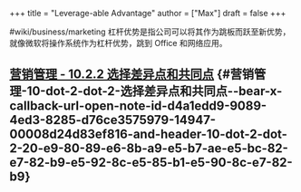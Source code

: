 +++
title = "Leverage-able Advantage"
author = ["Max"]
draft = false
+++

\#wiki/business/marketing
杠杆优势是指公司可以将其作为跳板而跃至新优势，就像微软将操作系统作为杠杆优势，跳到 Office 和网络应用。


## [营销管理 - 10.2.2 选择差异点和共同点](bear://x-callback-url/open-note?id=D4A1EDD9-9089-4ED3-8285-D76CE3575979-14947-00008D24D83EF816&header=10.2.2%20%E9%80%89%E6%8B%A9%E5%B7%AE%E5%BC%82%E7%82%B9%E5%92%8C%E5%85%B1%E5%90%8C%E7%82%B9) {#营销管理-10-dot-2-dot-2-选择差异点和共同点--bear-x-callback-url-open-note-id-d4a1edd9-9089-4ed3-8285-d76ce3575979-14947-00008d24d83ef816-and-header-10-dot-2-dot-2-20-e9-80-89-e6-8b-a9-e5-b7-ae-e5-bc-82-e7-82-b9-e5-92-8c-e5-85-b1-e5-90-8c-e7-82-b9}
